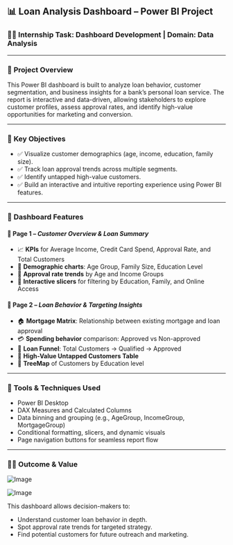 ## 📊 **Loan Analysis Dashboard – Power BI Project**

### 👩‍💼 Internship Task: Dashboard Development | Domain: Data Analysis

---

### 📝 **Project Overview**

This Power BI dashboard is built to analyze loan behavior, customer segmentation, and business insights for a bank’s personal loan service. The report is interactive and data-driven, allowing stakeholders to explore customer profiles, assess approval rates, and identify high-value opportunities for marketing and conversion.

---

### 🎯 **Key Objectives**

* ✅ Visualize customer demographics (age, income, education, family size).
* ✅ Track loan approval trends across multiple segments.
* ✅ Identify untapped high-value customers.
* ✅ Build an interactive and intuitive reporting experience using Power BI features.

---

### 📌 **Dashboard Features**

#### 🔹 Page 1 – *Customer Overview & Loan Summary*

* 📈 **KPIs** for Average Income, Credit Card Spend, Approval Rate, and Total Customers
* 👥 **Demographic charts**: Age Group, Family Size, Education Level
* 🧠 **Approval rate trends** by Age and Income Groups
* 🧩 **Interactive slicers** for filtering by Education, Family, and Online Access

#### 🔹 Page 2 – *Loan Behavior & Targeting Insights*

* 🏠 **Mortgage Matrix**: Relationship between existing mortgage and loan approval
* 💳 **Spending behavior** comparison: Approved vs Non-approved
* 🔽 **Loan Funnel**: Total Customers → Qualified → Approved
* 🎯 **High-Value Untapped Customers Table**
* 🌳 **TreeMap** of Customers by Education level

---

### 🚀 **Tools & Techniques Used**

* Power BI Desktop
* DAX Measures and Calculated Columns
* Data binning and grouping (e.g., AgeGroup, IncomeGroup, MortgageGroup)
* Conditional formatting, slicers, and dynamic visuals
* Page navigation buttons for seamless report flow

---

### 🧑‍💼 **Outcome & Value**

![Image](https://github.com/user-attachments/assets/8a916aa0-257b-406c-9cee-346a2e71d895)

![Image](https://github.com/user-attachments/assets/9f84d698-88f5-4ef7-90be-38f9c95d1fc9)

This dashboard allows decision-makers to:

* Understand customer loan behavior in depth.
* Spot approval rate trends for targeted strategy.
* Find potential customers for future outreach and marketing.
